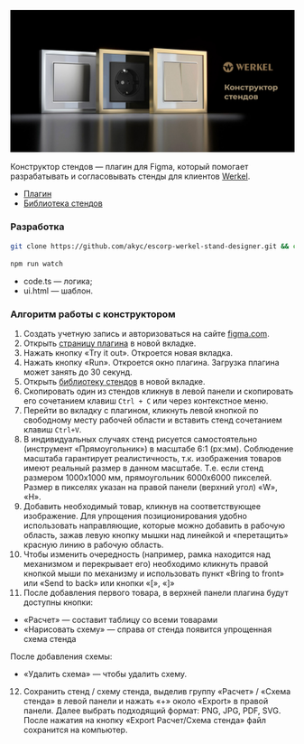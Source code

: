 
![Конструктор стендов Werkel](img/cover-art.jpg)

Конструктор стендов — плагин для Figma, который помогает разрабатывать и согласовывать стенды для клиентов [Werkel](https://werkel.ru/).

* [Плагин](https://www.figma.com/community/plugin/1156128069024975000)
* [Библиотека стендов](https://www.figma.com/file/tfuZKDdbEODhcnKXVnzaaN/werkel-stand-designer?node-id=34%3A8)

### Разработка

```bash
git clone https://github.com/akyc/escorp-werkel-stand-designer.git && cd escorp-werkel-stand-designer && npm i && code .
```

```bash
npm run watch
```

* code.ts — логика;
* ui.html — шаблон.


### Алгоритм работы с конструктором

1. Создать учетную запись и авторизоваться на сайте [figma.com](https://www.figma.com/).
2.	Открыть [страницу плагина](https://www.figma.com/community/plugin/1156128069024975000) в новой вкладке. 
3.	Нажать кнопку «Try it out». Откроется новая вкладка.
4.	Нажать кнопку «Run». Откроется окно плагина. Загрузка плагина может занять до 30 секунд. 
5.	Открыть [библиотеку стендов](https://www.figma.com/file/tfuZKDdbEODhcnKXVnzaaN/werkel-stand-designer) в новой вкладке.
6.	Скопировать один из стендов кликнув в левой панели и скопировать его сочетанием клавиш ```Ctrl + C``` или через контекстное меню.
7.	Перейти во вкладку с плагином, кликнуть левой кнопкой по свободному месту рабочей области и вставить стенд сочетанием клавиш ```Ctrl+V```.
8.	В индивидуальных случаях стенд рисуется самостоятельно (инструмент «Прямоугольник») в масштабе 6:1 (px:мм). Соблюдение масштаба гарантирует реалистичность, т.к. изображения товаров имеют реальный размер в данном масштабе. Т.е. если стенд размером 1000х1000 мм, прямоугольник 6000х6000 пикселей. Размер в пикселях указан на правой панели (верхний угол) «W», «H».
9.	Добавить необходимый товар, кликнув на соответствующее изображение. 
Для упрощения позиционирования удобно использовать направляющие, которые можно добавить в рабочую область, зажав левую кнопку мышки над линейкой и «перетащить» красную линию в рабочую область.
10.	Чтобы изменить очередность (например, рамка находится над механизмом и перекрывает его) необходимо кликнуть правой кнопкой мыши по механизму и использовать пункт «Bring to front» или «Send to back» или кнопки «[», «]»
11.	После добавления первого товара, в верхней панели плагина будут доступны кнопки:
* «Расчет» — составит таблицу со всеми товарами
* «Нарисовать схему» — справа от стенда появится упрощенная схема стенда

После добавления схемы:
* «Удалить схема» — чтобы удалить схему.
12.	Сохранить стенд / схему стенда, выделив группу «Расчет» / «Схема стенда» в левой панели и нажать «+» около «Export» в правой панели. Далее выбрать подходящий формат: PNG, JPG, PDF, SVG. После нажатия на кнопку «Export Расчет/Схема стенда» файл сохранится на компьютер.
